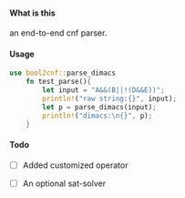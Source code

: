 #### What is this
an end-to-end cnf parser.

#### Usage
```rust
use bool2cnf::parse_dimacs
    fn test_parse(){
        let input = "A&&(B||!(D&&E))";
        println!("raw string:{}", input);
        let p = parse_dimacs(input);
        println!("dimacs:\n{}", p);
    }

```

#### Todo
- [ ] Added customized operator
- [ ] An optional sat-solver

